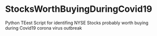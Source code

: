 # StocksWorthBuyingDuringCovid19
Python TEest Script for identifing NYSE Stocks probably worth buying during Covid19 corona virus outbreak
